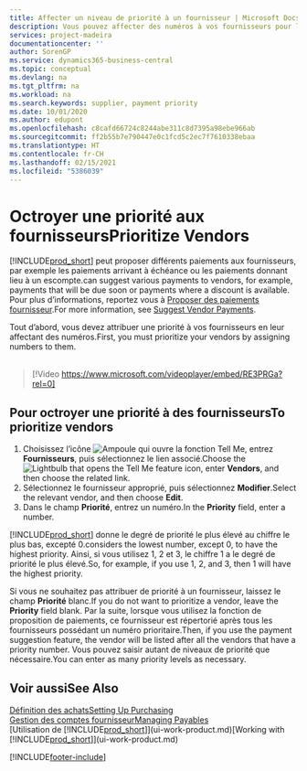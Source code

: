 ```yaml
---
title: Affecter un niveau de priorité à un fournisseur | Microsoft Docs
description: Vous pouvez affecter des numéros à vos fournisseurs pour les classer par ordre de priorité et faciliter des propositions de paiement dans Business Central.
services: project-madeira
documentationcenter: ''
author: SorenGP
ms.service: dynamics365-business-central
ms.topic: conceptual
ms.devlang: na
ms.tgt_pltfrm: na
ms.workload: na
ms.search.keywords: supplier, payment priority
ms.date: 10/01/2020
ms.author: edupont
ms.openlocfilehash: c8cafd66724c8244abe311c8d7395a98ebe966ab
ms.sourcegitcommit: ff2b55b7e790447e0c1fcd5c2ec7f7610338ebaa
ms.translationtype: HT
ms.contentlocale: fr-CH
ms.lasthandoff: 02/15/2021
ms.locfileid: "5386039"
---
```

# <a name="prioritize-vendors"></a><span data-ttu-id="8979f-103">Octroyer une priorité aux fournisseurs</span><span class="sxs-lookup"><span data-stu-id="8979f-103">Prioritize Vendors</span></span>
[!INCLUDE[prod_short](includes/prod_short.md)] <span data-ttu-id="8979f-104">peut proposer différents paiements aux fournisseurs, par exemple les paiements arrivant à échéance ou les paiements donnant lieu à un escompte.</span><span class="sxs-lookup"><span data-stu-id="8979f-104">can suggest various payments to vendors, for example, payments that will be due soon or payments where a discount is available.</span></span> <span data-ttu-id="8979f-105">Pour plus d’informations, reportez vous à [Proposer des paiements fournisseur](payables-how-suggest-vendor-payments.md).</span><span class="sxs-lookup"><span data-stu-id="8979f-105">For more information, see [Suggest Vendor Payments](payables-how-suggest-vendor-payments.md).</span></span>

<span data-ttu-id="8979f-106">Tout d’abord, vous devez attribuer une priorité à vos fournisseurs en leur affectant des numéros.</span><span class="sxs-lookup"><span data-stu-id="8979f-106">First, you must prioritize your vendors by assigning numbers to them.</span></span>
<br><br>
> [!Video https://www.microsoft.com/videoplayer/embed/RE3PRGa?rel=0]

## <a name="to-prioritize-vendors"></a><span data-ttu-id="8979f-107">Pour octroyer une priorité à des fournisseurs</span><span class="sxs-lookup"><span data-stu-id="8979f-107">To prioritize vendors</span></span>
1. <span data-ttu-id="8979f-108">Choisissez l’icône ![Ampoule qui ouvre la fonction Tell Me](media/ui-search/search_small.png "Dites-moi ce que vous voulez faire"), entrez **Fournisseurs**, puis sélectionnez le lien associé.</span><span class="sxs-lookup"><span data-stu-id="8979f-108">Choose the ![Lightbulb that opens the Tell Me feature](media/ui-search/search_small.png "Tell me what you want to do") icon, enter **Vendors**, and then choose the related link.</span></span>
2. <span data-ttu-id="8979f-109">Sélectionnez le fournisseur approprié, puis sélectionnez **Modifier**.</span><span class="sxs-lookup"><span data-stu-id="8979f-109">Select the relevant vendor, and then choose **Edit**.</span></span>
3. <span data-ttu-id="8979f-110">Dans le champ **Priorité**, entrez un numéro.</span><span class="sxs-lookup"><span data-stu-id="8979f-110">In the **Priority** field, enter a number.</span></span>

[!INCLUDE[prod_short](includes/prod_short.md)] <span data-ttu-id="8979f-111">donne le degré de priorité le plus élevé au chiffre le plus bas, excepté 0.</span><span class="sxs-lookup"><span data-stu-id="8979f-111">considers the lowest number, except 0, to have the highest priority.</span></span> <span data-ttu-id="8979f-112">Ainsi, si vous utilisez 1, 2 et 3, le chiffre 1 a le degré de priorité le plus élevé.</span><span class="sxs-lookup"><span data-stu-id="8979f-112">So, for example, if you use 1, 2, and 3, then 1 will have the highest priority.</span></span>

<span data-ttu-id="8979f-113">Si vous ne souhaitez pas attribuer de priorité à un fournisseur, laissez le champ **Priorité** blanc.</span><span class="sxs-lookup"><span data-stu-id="8979f-113">If you do not want to prioritize a vendor, leave the **Priority** field blank.</span></span> <span data-ttu-id="8979f-114">Par la suite, lorsque vous utilisez la fonction de proposition de paiements, ce fournisseur est répertorié après tous les fournisseurs possédant un numéro prioritaire.</span><span class="sxs-lookup"><span data-stu-id="8979f-114">Then, if you use the payment suggestion feature, the vendor will be listed after all the vendors that have a priority number.</span></span> <span data-ttu-id="8979f-115">Vous pouvez saisir autant de niveaux de priorité que nécessaire.</span><span class="sxs-lookup"><span data-stu-id="8979f-115">You can enter as many priority levels as necessary.</span></span>

## <a name="see-also"></a><span data-ttu-id="8979f-116">Voir aussi</span><span class="sxs-lookup"><span data-stu-id="8979f-116">See Also</span></span>
[<span data-ttu-id="8979f-117">Définition des achats</span><span class="sxs-lookup"><span data-stu-id="8979f-117">Setting Up Purchasing</span></span>](purchasing-setup-purchasing.md)  
[<span data-ttu-id="8979f-118">Gestion des comptes fournisseur</span><span class="sxs-lookup"><span data-stu-id="8979f-118">Managing Payables</span></span>](payables-manage-payables.md)  
<span data-ttu-id="8979f-119">[Utilisation de [!INCLUDE[prod_short](includes/prod_short.md)]](ui-work-product.md)</span><span class="sxs-lookup"><span data-stu-id="8979f-119">[Working with [!INCLUDE[prod_short](includes/prod_short.md)]](ui-work-product.md)</span></span>


[!INCLUDE[footer-include](includes/footer-banner.md)]